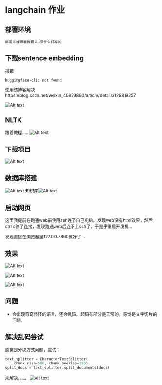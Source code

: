 # langchain 作业

## 部署环境
    部署环境跟着教程来~没什么好写的

## 下载sentence embedding
报错

    huggingface-cli: not found

使用该博客解决https://blog.csdn.net/weixin_40959890/article/details/129819257

![Alt text](image-14.png)

## NLTK
跟着教程.....
![Alt text](image-15.png)

## 下载项目

![Alt text](image-16.png)

## 数据库搭建

![Alt text](image-17.png)
**知识库**![Alt text](image-18.png)

## 启动网页 

这里我提前在跑通web前使用ssh连了自己电脑，发现web没有html效果，然后ctrl c停了连接，发现跑通web后连不上ssh了，于是乎重启开发机...

发现直接在浏览器里127.0.0.7860就好了...
## 效果
![Alt text](image-19.png)

![Alt text](image-20.png)

![Alt text](image-21.png)

## 问题
- 会出现奇奇怪怪的语言，还会乱码。起码有部分是正常的，感觉是文字切片的问题。

## 解决乱码尝试
感觉是分块方式问题，尝试：
```python
text_splitter = CharacterTextSplitter(
    chunk_size=500, chunk_overlap=150)
split_docs = text_splitter.split_documents(docs)
```

未解决。。。。
![Alt text](image-22.png)